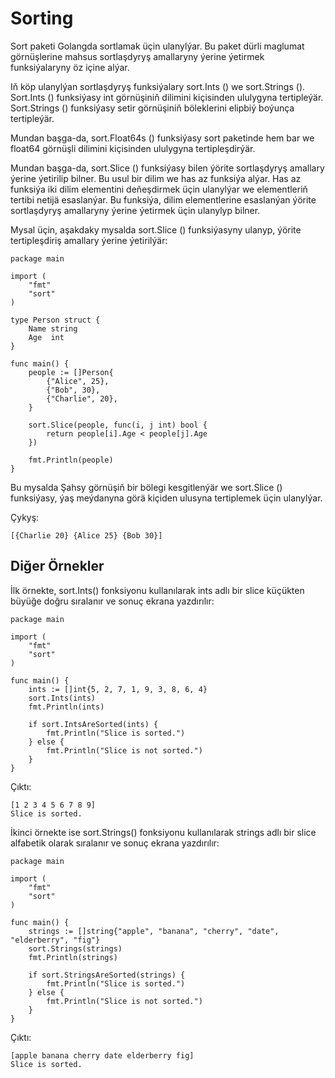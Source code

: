# Sorting

Sort paketi Golangda sortlamak üçin ulanylýar. Bu paket dürli maglumat görnüşlerine mahsus sortlaşdyryş amallaryny ýerine ýetirmek funksiýalaryny öz içine alýar.

Iň köp ulanylýan sortlaşdyryş funksiýalary sort.Ints () we sort.Strings (). Sort.Ints () funksiýasy int görnüşiniň dilimini kiçisinden ululygyna tertipleýär. Sort.Strings () funksiýasy setir görnüşiniň böleklerini elipbiý boýunça tertipleýär.

Mundan başga-da, sort.Float64s () funksiýasy sort paketinde hem bar we float64 görnüşli dilimini kiçisinden ululygyna tertipleşdirýär.

Mundan başga-da, sort.Slice () funksiýasy bilen ýörite sortlaşdyryş amallary ýerine ýetirilip bilner. Bu usul bir dilim we has az funksiýa alýar. Has az funksiýa iki dilim elementini deňeşdirmek üçin ulanylýar we elementleriň tertibi netijä esaslanýar. Bu funksiýa, dilim elementlerine esaslanýan ýörite sortlaşdyryş amallaryny ýerine ýetirmek üçin ulanylyp bilner.

Mysal üçin, aşakdaky mysalda sort.Slice () funksiýasyny ulanyp, ýörite tertipleşdiriş amallary ýerine ýetirilýär:

```golang
package main

import (
	"fmt"
	"sort"
)

type Person struct {
	Name string
	Age  int
}

func main() {
	people := []Person{
		{"Alice", 25},
		{"Bob", 30},
		{"Charlie", 20},
	}

	sort.Slice(people, func(i, j int) bool {
		return people[i].Age < people[j].Age
	})

	fmt.Println(people)
}
```

Bu mysalda Şahsy görnüşiň bir bölegi kesgitlenýär we sort.Slice () funksiýasy, ýaş meýdanyna görä kiçiden ulusyna tertiplemek üçin ulanylýar.

Çykyş:

```
[{Charlie 20} {Alice 25} {Bob 30}]
```

## Diğer Örnekler

İlk örnekte, sort.Ints() fonksiyonu kullanılarak ints adlı bir slice küçükten büyüğe doğru sıralanır ve sonuç ekrana yazdırılır:

```golang
package main

import (
	"fmt"
	"sort"
)

func main() {
	ints := []int{5, 2, 7, 1, 9, 3, 8, 6, 4}
	sort.Ints(ints)
	fmt.Println(ints)

	if sort.IntsAreSorted(ints) {
		fmt.Println("Slice is sorted.")
	} else {
		fmt.Println("Slice is not sorted.")
	}
}
```

Çıktı:

```
[1 2 3 4 5 6 7 8 9]
Slice is sorted.
```

İkinci örnekte ise sort.Strings() fonksiyonu kullanılarak strings adlı bir slice alfabetik olarak sıralanır ve sonuç ekrana yazdırılır:

```golang
package main

import (
	"fmt"
	"sort"
)

func main() {
	strings := []string{"apple", "banana", "cherry", "date", "elderberry", "fig"}
	sort.Strings(strings)
	fmt.Println(strings)

	if sort.StringsAreSorted(strings) {
		fmt.Println("Slice is sorted.")
	} else {
		fmt.Println("Slice is not sorted.")
	}
}
```

Çıktı:

```
[apple banana cherry date elderberry fig]
Slice is sorted.
```